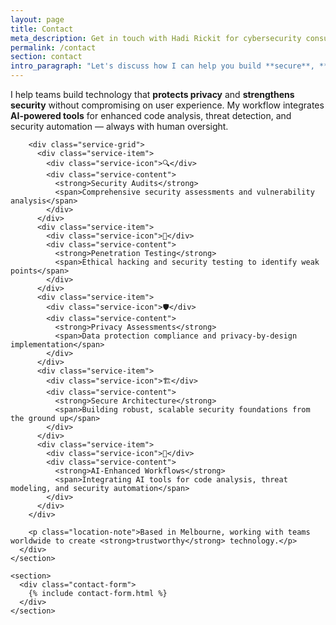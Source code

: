 ```yaml
---
layout: page
title: Contact
meta_description: Get in touch with Hadi Rickit for cybersecurity consulting, security audits, penetration testing, and secure software development projects.
permalink: /contact
section: contact
intro_paragraph: "Let's discuss how I can help you build **secure**, **privacy-focused** technology that <span class='highlight'>works for people</span>."
---
```


<div class="container container--narrow">
  <article>
    <section class="mb-2xl">
      <div class="contact-intro text-base">
        <p>I help teams build technology that <strong>protects privacy</strong> and <strong>strengthens security</strong> without compromising on user experience. My workflow integrates <strong>AI-powered tools</strong> for enhanced code analysis, threat detection, and security automation — always with human oversight.</p>
        
        <div class="service-grid">
          <div class="service-item">
            <div class="service-icon">🔍</div>
            <div class="service-content">
              <strong>Security Audits</strong>
              <span>Comprehensive security assessments and vulnerability analysis</span>
            </div>
          </div>
          <div class="service-item">
            <div class="service-icon">🎯</div>
            <div class="service-content">
              <strong>Penetration Testing</strong>
              <span>Ethical hacking and security testing to identify weak points</span>
            </div>
          </div>
          <div class="service-item">
            <div class="service-icon">🛡️</div>
            <div class="service-content">
              <strong>Privacy Assessments</strong>
              <span>Data protection compliance and privacy-by-design implementation</span>
            </div>
          </div>
          <div class="service-item">
            <div class="service-icon">🏗️</div>
            <div class="service-content">
              <strong>Secure Architecture</strong>
              <span>Building robust, scalable security foundations from the ground up</span>
            </div>
          </div>
          <div class="service-item">
            <div class="service-icon">🤖</div>
            <div class="service-content">
              <strong>AI-Enhanced Workflows</strong>
              <span>Integrating AI tools for code analysis, threat modeling, and security automation</span>
            </div>
          </div>
        </div>
        
        <p class="location-note">Based in Melbourne, working with teams worldwide to create <strong>trustworthy</strong> technology.</p>
      </div>
    </section>

    <section>
      <div class="contact-form">
        {% include contact-form.html %}
      </div>
    </section>
  </article>
</div>
